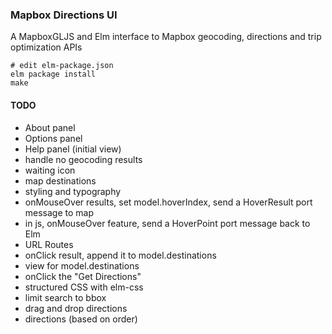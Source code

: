 ### Mapbox Directions UI

A MapboxGLJS and Elm interface to Mapbox geocoding, directions and trip optimization APIs

```
# edit elm-package.json
elm package install
make
```

#### TODO

- About panel
- Options panel
- Help panel (initial view)
- handle no geocoding results
- waiting icon
- map destinations
- styling and typography
- onMouseOver results, set model.hoverIndex, send a HoverResult port message to map
- in js, onMouseOver feature, send a HoverPoint port message back to Elm
- URL Routes
- onClick result, append it to model.destinations
- view for model.destinations
- onClick the "Get Directions"
- structured CSS with elm-css
- limit search to bbox
- drag and drop directions
- directions (based on order) 
